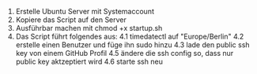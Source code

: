 1.  Erstelle Ubuntu Server mit Systemaccount
2.  Kopiere das Script auf den Server
3.  Ausführbar machen mit chmod +x startup.sh
4.  Das Script führt folgendes aus:
  4.1  timedatectl auf "Europe/Berlin"
  4.2  erstelle einen Benutzer und füge ihn sudo hinzu
  4.3  lade den public ssh key von einem GitHub Profil
  4.5  ändere die ssh config so, dass nur public key aktzeptiert wird
  4.6  starte ssh neu
